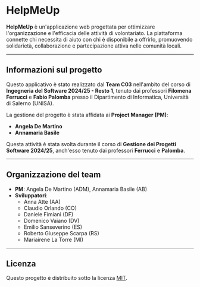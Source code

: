 # HelpMeUp

**HelpMeUp** è un'applicazione web progettata per ottimizzare l'organizzazione e l'efficacia delle attività di volontariato. La piattaforma connette chi necessita di aiuto con chi è disponibile a offrirlo, promuovendo solidarietà, collaborazione e partecipazione attiva nelle comunità locali.

---

## Informazioni sul progetto

Questo applicativo è stato realizzato dal **Team C03** nell'ambito del corso di **Ingegneria del Software 2024/25 - Resto 1**, tenuto dai professori **Filomena Ferrucci** e **Fabio Palomba** presso il Dipartimento di Informatica, Università di Salerno (UNISA).

La gestione del progetto è stata affidata ai **Project Manager (PM)**:
- **Angela De Martino**
- **Annamaria Basile**

Questa attività è stata svolta durante il corso di **Gestione dei Progetti Software 2024/25**, anch'esso tenuto dai professori **Ferrucci** e **Palomba**.

---

## Organizzazione del team

- **PM**: Angela De Martino (ADM), Annamaria Basile (AB)
- **Sviluppatori**:
  - Anna Atte (AA)
  - Claudio Orlando (CO)
  - Daniele Fimiani (DF)
  - Domenico Vaiano (DV)
  - Emilio Sanseverino (ES)
  - Roberto Giuseppe Scarpa (RS)
  - Mariairene La Torre (MI)

---

## Licenza

Questo progetto è distribuito sotto la licenza [MIT](LICENSE).
